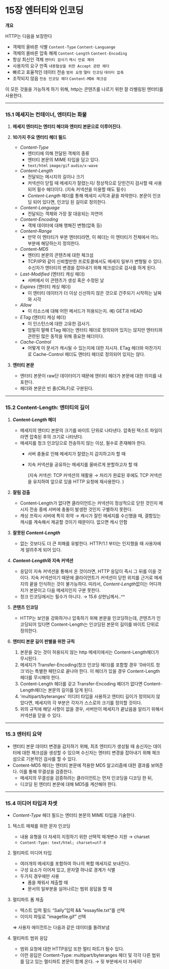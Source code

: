 # 15장 엔터티와 인코딩

**개요** 

HTTP는 다음을 보장한다

- 객체의 올바른 식별 `Content-Type` `Content-Languange`
- 객체의 올바른 압축 해제 `Content-Length` `Content-Encoding`
- 항상 최신인 객체 `엔터티 검사기` `캐시 만료 제어`
- 사용자의 요구 만족 `내용협상을 위한 Accept 관련 헤더`
- 빠르고 효율적인 데이터 전송 `범위 요청` `델타 인코딩` `데이터 압축`
- 조작되지 않음 `전송 인코딩 헤더` `Content-MD6 체크섬`

이 모든 것들을 가능하게 하기 위해, http는 콘텐츠를 나르기 위한 잘 라벨링된 엔터티를 사용한다.

---

### 15.1 메세지는 컨테이너, 엔터티는 화물

1. **메세지 엔터티는 엔터티 헤더와 엔터티 본문으로 이루어진다.**  
  
2. **10가지 주요 엔터티 헤더 필드** 
    - *Content-Type*
        - 엔터티에 의해 전달된 객체의 종류
        - 엔터티 본문의 MIME 타입을 담고 있다.
        - `text/html` `image/gif` `audio/x-wave`
    - *Content-Length*
        - 전달되는 메시지의 길이나 크기
        - 커넥션이 닫힐 때 메세지가 잘렸는지/ 정상적으로 닫힌건지 검사할 때 사용되어 필수 헤더이다. (지속 커넥션을 이용할 때도 필수)
        - *Content-Length* 헤더를 통해 메세지 시작과 끝을 파악한다. 본문이 인코딩 되어 있다면, 인코딩 된 길이로 정의한다.
    - *Content-Language*
        - 전달되는 객체와 가장 잘 대응되는 자연어
    - *Content-Encoding*
        - 객체 데이터에 대해 행해진 변형(압축 등)
    - *Content-Range*
        - 만약 이 엔터티가 부분 엔터티라면, 이 헤더는 이 엔터티가 전체에서 어느 부분에 해당하는지 정의한다.
    - *Content-MD5*
        - 엔터티 본문의 콘텐츠에 대한 체크섬
        - TCP/IP와 같이 신뢰할만한 프로토콜에서도 메세지 일부가 변형될 수 있다. 수신자가 엔터티의 변경을 잡아내기 위해 체크섬으로 검사를 하게 된다.
    - *Last-Modified* (엔터티 캐싱 헤더)
        - 서버에서 이 콘텐츠가 생성 혹은 수정된 날
    - *Expires*  (엔터티 캐싱 헤더)
        - 이 엔터티 데이터가 더 이상 신선하지 않은 것으로 간주되기 시작하는 날짜와 시각
    - *Allow*
        - 이 리소스에 대해 어떤 메서드가 허용되는지. 예) GET과 HEAD
    - *ETag*  (엔터티 캐싱 헤더)
        - 이 인스턴스에 대한 고유한 검사기.
        - 엄밀히 말해 ETag 헤더는 엔터티 헤더로 정의되어 있지는 않지만 엔터티와 관련된 많은 동작을 위해 중요한 헤더이다.
    - *Cache-Control*
        - 어떻게 이 문서가 캐시될 수 있는지에 대한 지시자. ETag 헤더와 마찬가지로 Cache-Control 헤더도 엔터티 헤더로 정의되어 있지는 않다.
3. **엔터티 본문**
    - 엔터티 본문이 raw단 데이터이기 때문에 엔터티 헤더가 본문에 대한 의미를 내포한다.
    - 헤더와 본문은 빈 줄(CRLF)로 구분된다.

---

### 15.2 Content-Length: 엔터티의 길이

1. ***Content-Length* 헤더**
    - 메세지의 엔터티 본문의 크기를 바이트 단위로 나타낸다. 압축된 텍스트 파일이라면 압축된 후의 크기로 나타낸다.
    - 메세지를 청크 인코딩으로 전송하지 않는 이상, 필수로 존재해야 한다.
        - 서버 충돌로 인해 메세지가 잘렸는지 감지하고자 할 때
        - 지속 커넥션을 공유하는 메세지를 올바르게 분할하고자 할 때
            
            (지속 커넥션: TCP 커넥션의 재활용 → 처리가 완료된 후에도 TCP 커넥션을 유지하여 앞으로 있을 HTTP 요청에 재사용한다. )
            
2. **잘림 검출**
    - Content-Length가 없다면 클라이언트는 커넥션이 정상적으로 닫힌 것인지 메시지 전송 중에 서버에 충돌이 발생한 것인지 구별하지 못한다.
    - 캐싱 프락시 서버에 특히 취약 → 캐시가 잘린 메세지를 수신했을 때, 결함있는 캐시를 계속해서 제공할 것이기 때문이다. 없으면 캐시 안함
3. **잘못된 *Content-Length***
    - 없는 것보다도 더 큰 피해를 유발한다. HTTP/1.1 부터는 인지했을 때 사용자에게 알려주게 되어 있다.
4. ***Content-Length*와 지속 커넥션**
    - 응답이 지속 커넥션을 통해서 온 것이라면, HTTP 응답이 즉시 그 뒤를 이을 것이다. 지속 커넥션이기 때문에 클라이언트가 커넥션이 닫힌 위치를 근거로 메세지의 끝을 인식하는 것이 불가능하다. 띠라서, *Content-Length*없이는 어디까지가 본문이고 다음 메세지인지 구분 못한다.
    - 청크 인코딩에서는 필수가 아니다. → 15.6 상현님께서..^^
5. **콘텐츠 인코딩**
    - HTTP는 보안을 강화하거나 압축하기 위해 본문을 인코딩하는데, 콘텐츠가 인코딩되어 있다면 Content-Length는 인코딩된 본문의 길이를 바이트 단위로 정의한다.
6. **엔터티 본문 길이 판별을 위한 규칙**
    1. 본문을 갖는 것이 허용되지 않는 http 메세지에서는 Content-Length헤더가 무시된다.
    2. 메세지가 Transfer-Encoding(청크 인코딩 헤더)를 포함할 경우 '0바이트 청크'라는 특별한 패턴으로 끝나야 한다. 이 헤더가 있을 경우 Content-Length헤더를 무시해야 한다.
    3. Content-Length 헤더를 갖고 Transfer-Encoding 헤더가 없다면 Content-Length헤더는 본문의 길이를 담게 된다.
    4. 'multipart/byteranges' 미디터 타입을 사용하고 엔터티 길이가 정의되지 않았다면, 메세지의 각 부분은 각자가 스스로의 크기를 정의할 것이다.
    5. 위의 규칙에 해당 사항이 없을 경우, 서버만이 메세지가 끝났음을 알리기 위해서 커넥션을 닫을 수 있다.

---

### 15.3 엔터티 요약

- 엔터티 본문 데이터 변경을 감지하기 위해, 최초 엔터티가 생성될 때 송신자는 데이터에 대한 체크섬을 생성할 수 있으며 수신자는 엔터티 변경을 잡아내기 위해 체크섬으로 기본적인 검사를 할 수 있다.
- Content-MD5 헤더는 엔터티 본문에 적용한 MD5 알고리즘에 대한 결과를 보여준다. 이를 통해 무결성을 검증한다.
    - 메세지의 무결성을 검증하려는 클라이언트는 먼저 인코딩을 디코딩 한 뒤,
    - 디코딩 된 엔터티 본문에 대해 MD5를 계산해야 한다.

---

### 15.4 미디어 타입과 차셋

- *Content-Type* 헤더 필드는 엔터티 본문의 MIME 타입을 기술한다.

1. 텍스트 매체를 위한 문자 인코딩
    - 내용 유형을 더 자세히 지정하기 위한 선택적 매개변수 지원 → charset
    - `Content-Type: text/html; charset=utf-8`
2. 멀티파트 미디어 타입
    - 여러개의 메세지를 포함하여 하나의 복합 메세지로 보내진다.
    - 구성 요소가 이어져 있고, 문자열 하나로 경계가 식별
    - 두가지 경우에만 사용
        - 폼을 채워서 제출할 때
        - 문서의 일부분을 실어나르는 범위 응답을 할 때
3. 멀티파트 폼 제출
    - 텍스트 입력 필드 “Sally”입력 && “essayfile.txt”를 선택
    - 이미지 파일로 “imagefile.gif” 선택
    
    ⇒ 사용자 에이전트는 다음과 같은 데이터를 돌려보냄
    
4. 멀티파트 범위 응답
    - 범위 요청에 대한  HTTP응답 또한 멀티 파트가 될수 있다.
    - 이런 응답은 Content-Type: multipart/byteranges 헤더 및 각각 다른 범위를 담고 있는 멀티파트 본문이 함께 온다. → 뒷 부분에서 더 자세히!